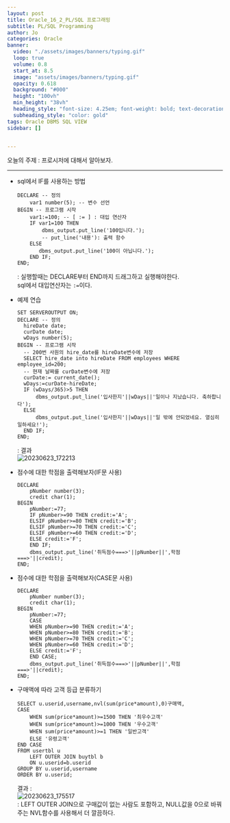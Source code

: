 ```yaml
---
layout: post
title: Oracle_16_2_PL/SQL 프로그래밍
subtitle: PL/SQL Programming
author: Jo
categories: Oracle
banner:
  video: "./assets/images/banners/typing.gif"
  loop: true
  volume: 0.8
  start_at: 8.5
  image: "assets/images/banners/typing.gif"
  opacity: 0.618
  background: "#000"
  height: "100vh"
  min_height: "38vh"
  heading_style: "font-size: 4.25em; font-weight: bold; text-decoration: underline"
  subheading_style: "color: gold"
tags: Oracle DBMS SQL VIEW
sidebar: []


---
```


오늘의 주제 : 프로시저에 대해서 알아보자. <br>
 * * *

- sql에서 IF를 사용하는 방법
  ``` oracle
  DECLARE -- 정의
      var1 number(5); -- 변수 선언
  BEGIN -- 프로그램 시작
      var1:=100; -- [ := ] : 대입 연산자
      IF var1=100 THEN
          dbms_output.put_line('100입니다.');
          -- put_line('내용'): 출력 함수
      ELSE
         dbms_output.put_line('100이 아닙니다.'); 
      END IF;
  END;
  ```
  : 실행할때는 DECLARE부터 END까지 드래그하고 실행해야한다.<br>
  sql에서 대입연산자는 ``:=``이다.

- 예제 연습
  ```oracle
  SET SERVEROUTPUT ON;
  DECLARE -- 정의
    hireDate date;
    curDate date;
    wDays number(5);
  BEGIN -- 프로그램 시작
    -- 200번 사원의 hire_date를 hireDate변수에 저장
    SELECT hire_date into hireDate FROM employees WHERE employee_id=200;
    -- 현재 날짜를 curDate변수에 저장
    curDate:= current_date();
    wDays:=curDate-hireDate;
    IF (wDays/365)>5 THEN 
        dbms_output.put_line('입사한지'||wDays||'일이나 지났습니다. 축하합니다');
    ELSE
        dbms_output.put_line('입사한지'||wDays||'일 밖에 안되었네요. 열심히 일하세요!');
    END IF;
  END;
  ```
  : 결과<br>
  ![20230623_172213](https://github.com/CheeseYoung/cheeseyoung.github.io/assets/132384527/bcd99d12-15be-4ac1-ba5b-8601d257ebdf)
  <br>

  
- 점수에 대한 학점을 출력해보자(IF문 사용)
  ```oracle
  DECLARE
      pNumber number(3);
      credit char(1);
  BEGIN
      pNumber:=77;
      IF pNumber>=90 THEN credit:='A';
      ELSIF pNumber>=80 THEN credit:='B';
      ELSIF pNumber>=70 THEN credit:='C';
      ELSIF pNumber>=60 THEN credit:='D';
      ELSE credit:='F';
      END IF;
      dbms_output.put_line('취득점수===>'||pNumber||',학점===>'||credit);
  END;
  ```
  
- 점수에 대한 학점을 출력해보자(CASE문 사용)
  ```oracle
  DECLARE
      pNumber number(3);
      credit char(1);
  BEGIN
      pNumber:=77;
      CASE
      WHEN pNumber>=90 THEN credit:='A';
      WHEN pNumber>=80 THEN credit:='B';
      WHEN pNumber>=70 THEN credit:='C';
      WHEN pNumber>=60 THEN credit:='D';
      ELSE credit:='F';
      END CASE;
      dbms_output.put_line('취득점수===>'||pNumber||',학점===>'||credit);
  END;
  ```

- 구매액에 따라 고객 등급 분류하기
  ```oracle
  SELECT u.userid,username,nvl(sum(price*amount),0)구매액,
  CASE
      WHEN sum(price*amount)>=1500 THEN '최우수고객'
      WHEN sum(price*amount)>=1000 THEN '우수고객'
      WHEN sum(price*amount)>=1 THEN '일반고객'
      ELSE '유령고객'
  END CASE
  FROM usertbl u
      LEFT OUTER JOIN buytbl b
      ON u.userid=b.userid
  GROUP BY u.userid,username
  ORDER BY u.userid;
  ```
  결과 : <br>
  ![20230623_175517](https://github.com/CheeseYoung/cheeseyoung.github.io/assets/132384527/baeef6b5-8146-4e8d-8b40-3b8e129b6d69) <br>
  : LEFT OUTER JOIN으로 구매값이 없는 사람도 포함하고, NULL값을 0으로 바꿔주는 NVL함수를 사용해서 더 깔끔하다.<br>
  


